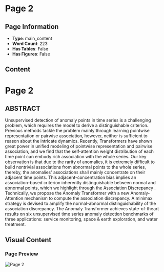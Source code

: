 # Page 2

## Page Information

- **Type**: main_content
- **Word Count**: 223
- **Has Tables**: False
- **Has Figures**: False

## Content

# Page 2

## ABSTRACT

Unsupervised detection of anomaly points in time series is a challenging problem, which requires the model to derive a distinguishable criterion. Previous methods tackle the problem mainly through learning pointwise representation or pairwise association, however, neither is sufficient to reason about the intricate dynamics. Recently, Transformers have shown great power in unified modeling of pointwise representation and pairwise association, and we find that the self-attention weight distribution of each time point can embody rich association with the whole series. Our key observation is that due to the rarity of anomalies, it is extremely difficult to build nontrivial associations from abnormal points to the whole series, thereby, the anomalies' associations shall mainly concentrate on their adjacent time points. This adjacent-concentration bias implies an association-based criterion inherently distinguishable between normal and abnormal points, which we highlight through the Association Discrepancy . Technically, we propose the Anomaly Transformer with a new Anomaly-Attention mechanism to compute the association discrepancy. A minimax strategy is devised to amplify the normal-abnormal distinguishability of the association discrepancy. The Anomaly Transformer achieves state-of-theart results on six unsupervised time series anomaly detection benchmarks of three applications: service monitoring, space & earth exploration, and water treatment.

## Visual Content

### Page Preview

![Page 2](/projects/llms/images/2110.02642v5_page_2.png)
